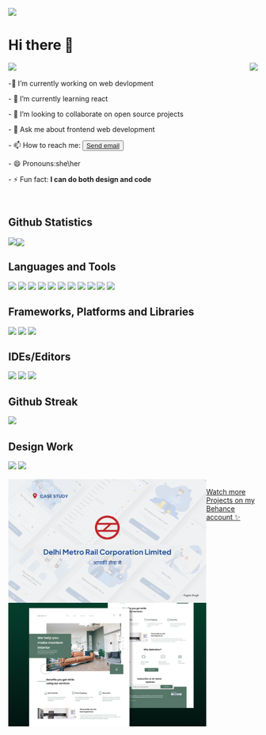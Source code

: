 <a href="#"><img src="https://www.canva.com/design/DAF10-_jWrk/YcGyB0dbyb660FlQf_PL3g/view?utm_content=DAF10-_jWrk&utm_campaign=share_your_design&utm_medium=link&utm_source=shareyourdesignpanel"></a>
<h1>Hi there 👋</h1>
<a href="#"><img src="https://komarev.com/ghpvc/?username=YogitaSingh9&color=blueviolet"></a>
<img src='https://media.giphy.com/media/L1R1tvI9svkIWwpVYr/giphy.gif' align='right'>
<p>-🔭 I’m currently working on web devlopment</p></a>
<p>- 🌱 I’m currently learning react </p></a>
<p>- 👯 I’m looking to collaborate on open source projects</p></a>
<p>- 💬 Ask me about frontend web development</p></a>
<p>- 📫 How to reach me: <button> <a href="mailto: yogitasingh14092@gmail.com">Send email</a></button></p>
<p>- 😄 Pronouns:she\her</p></a>
<p>- ⚡ Fun fact: <b>I can do both design and code</b></p></a><br>
<h2>Github Statistics</h2>
<img align="left" src="https://github-readme-stats-sigma-five.vercel.app/api?username=YogitaSingh9&show_icons=true&theme=radical">
 <a href="#"><img height=195 align="center" padding="100" src="https://github-readme-stats-sigma-five.vercel.app/api/top-langs/?username=YogitaSingh9&hide_progress=true" /></a><br>
 <h2>Languages and Tools</h2>
 <a href="#"><img src="https://img.shields.io/badge/c-%2300599C.svg?style=for-the-badge&logo=c&logoColor=white"></a>
 <a href="#"><img src="https://img.shields.io/badge/html5-%23E34F26.svg?style=for-the-badge&logo=html5&logoColor=white"></a>
 <a href="#"><img src="https://img.shields.io/badge/css3-%231572B6.svg?style=for-the-badge&logo=css3&logoColor=white"></a>
 <a href="#"><img src="https://img.shields.io/badge/javascript-%23323330.svg?style=for-the-badge&logo=javascript&logoColor=%23F7DF1E"></a>
 <a href="#"><img src="https://img.shields.io/badge/python-3670A0?style=for-the-badge&logo=python&logoColor=ffdd54"></a>
 <a href ="#"><img src="https://img.shields.io/badge/numpy-%23013243.svg?style=for-the-badge&logo=numpy&logoColor=white"></a>
 <a href="#"><img src="https://img.shields.io/badge/Matplotlib-%23ffffff.svg?style=for-the-badge&logo=Matplotlib&logoColor=black"></a>
 <a href="#"><img src="https://img.shields.io/badge/figma-%23F24E1E.svg?style=for-the-badge&logo=figma&logoColor=white"></a>
 <a href="#"><img src="https://img.shields.io/badge/Adobe%20After%20Effects-9999FF.svg?style=for-the-badge&logo=Adobe%20After%20Effects&logoColor=white"></a>
 <a href ="#"><img src="https://img.shields.io/badge/Canva-%2300C4CC.svg?&style=for-the-badge&logo=Canva&logoColor=white"></a>
 <a href="#"><img src="https://img.shields.io/badge/-Hackerrank-2EC866?style=for-the-badge&logo=HackerRank&logoColor=white"></a><br>
 <h2>Frameworks, Platforms and Libraries</h2>
 <a href="#"><img src="https://img.shields.io/badge/bootstrap-%238511FA.svg?style=for-the-badge&logo=bootstrap&logoColor=white"></a>
 <a href="#"><img src="https://img.shields.io/badge/react-%2320232a.svg?style=for-the-badge&logo=react&logoColor=%2361DAFB"></a>
 <a href="#"><img src="https://img.shields.io/badge/jquery-%230769AD.svg?style=for-the-badge&logo=jquery&logoColor=white"></a><br>
 <h2>IDEs/Editors</h2>
 <a href="#"><img src="https://img.shields.io/badge/jupyter-%23FA0F00.svg?style=for-the-badge&logo=jupyter&logoColor=white"></a>
 <a href="#"><img src="https://img.shields.io/badge/Visual%20Studio%20Code-0078d7.svg?style=for-the-badge&logo=visual-studio-code&logoColor=white"></a>
 <a href="#"><img src="https://img.shields.io/badge/pycharm-143?style=for-the-badge&logo=pycharm&logoColor=black&color=black&labelColor=green"></a><br>
<h2>Github Streak</h2>
<a href="https://git.io/streak-stats"><img src="https://streak-stats.demolab.com?user=YogitaSingh9"/></a>

<h2>Design Work </h2>
<a href="https://www.behance.net/yogitasingh9"><img src="https://img.shields.io/badge/Behance-0054F7?style=for-the-badge&logo=behance&logoColor=white"></a>
<a href="https://dribbble.com/Yogita_Singh9"><img src="https://img.shields.io/badge/Dribbble-EA4C89?style=for-the-badge&logo=dribbble&logoColor=white"></a><br><br>
<a href="https://www.behance.net/gallery/153115149/Delhi-metro-app-UX-case-study"><img src="./DMRC UIUX CASE STUDY.png" height="250px" width="400px" align="left"></a>
<a href="https://www.behance.net/gallery/145571987/LANDING-PAGE"><img src="./LANDING PAGE.png" height="250px" width=400px align ="left" margin-left="100px"></a><br>
<a href="https://www.behance.net/yogitasingh9">Watch more Projects on my Behance account ✨ </a>
<!--
**YogitaSingh9/YogitaSingh9** is a ✨ _special_ ✨ repository because its `README.md` (this file) appears on your GitHub profile.


